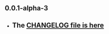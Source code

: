 ## 0.0.1-alpha-3

- ## The [CHANGELOG file is here](https://tau.canardoux.xyz/doc-v9/changelog.html)

